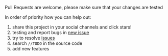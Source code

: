 
Pull Requests are welcome, please make sure that your changes are tested

In order of priority how you can help out:

1. share this project in your social channels and click stars!
2. testing and report bugs in [new issue](https://github.com/st3b1t/SatoshiTop/issues/new)
3. try to resolve [issues](https://github.com/st3b1t/SatoshiTop/issues)
4. search `//TODO` in the source code
5. add new features

